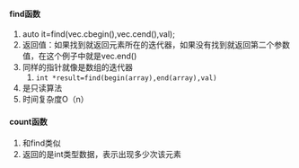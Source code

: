 #### find函数
1. auto it=find(vec.cbegin(),vec.cend(),val);
2. 返回值：如果找到就返回元素所在的迭代器，如果没有找到就返回第二个参数值，在这个例子中就是vec.end()
3. 同样的指针就像是数组的迭代器
	1. `int *result=find(begin(array),end(array),val)`
4. 是只读算法
5. 时间复杂度O（n）
#### count函数
1. 和find类似
2. 返回的是int类型数据，表示出现多少次该元素

